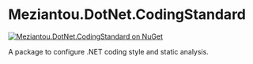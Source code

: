 # Meziantou.DotNet.CodingStandard

[![Meziantou.DotNet.CodingStandard on NuGet](https://img.shields.io/nuget/v/Meziantou.DotNet.CodingStandard.svg)](https://www.nuget.org/packages/Meziantou.DotNet.CodingStandard/)

A package to configure .NET coding style and static analysis.
